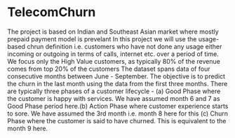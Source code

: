 # TelecomChurn
The project is based on Indian and Southeast Asian market where mostly prepaid payment model is prevelant In this project we will use the usage-based chrun definition i.e. customers who have not done any usage either incoming or outgoing in terms of calls, internet etc. over a period of time. We focus only the High Value customers, as typically 80% of the revenue comes from top 20% of the customers The dataset spans data of four consecutive months between June - September. The objective is to predict the churn in the last month using the data from the first three months. There are typically three phases of a customer lifecycle - (a) Good Phase where the customer is happy with services. We have assumed month 6 and 7 as Good Phase period here.(b) Action Phase where customer experience starts to sore. We have assumed the 3rd month i.e. month 8 here for this (c) Churn Phase where the customer is said to have churned. This is equivalent to the month 9 here.
